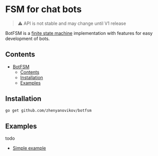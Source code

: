 # FSM for chat bots

> ⚠️ API is not stable and may change until V1 release

BotFSM is a [finite state machine](https://en.wikipedia.org/wiki/Finite-state_machine) implementation with features for easy development of bots.

## Contents
- [BotFSM](#fsm-for-chat-bots)
  - [Contents](#contents)
  - [Installation](#installation)
  - [Examples](#examples)

## Installation

```sh
go get github.com/zhenyanovikov/botfsm
```

## Examples

todo
- [Simple example](examples/simple/README.md)

